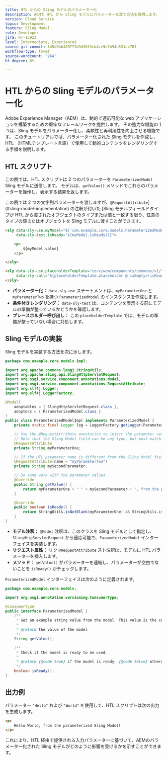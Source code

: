 ```yaml
---
title: HTL からの Sling モデルのパラメーター化
description: AEMで HTL から Sling モデルにパラメーターを渡す方法を説明します。
version: Cloud Service
topic: Development
feature: Sling Model
role: Developer
jira: KT-15923
level: Intermediate, Experienced
source-git-commit: f45d04b489771b9d3613cb4ce5e7b94d531ac783
workflow-type: tm+mt
source-wordcount: '264'
ht-degree: 0%

---
```



# HTL からの Sling モデルのパラメーター化

Adobe Experience Manager（AEM）は、動的で適応可能な web アプリケーションを構築するための堅牢なフレームワークを提供します。 その強力な機能の 1 つは、Sling モデルをパラメーター化し、柔軟性と再利用性を向上させる機能です。 このチュートリアルでは、パラメーター化された Sling モデルを作成し、HTL （HTMLテンプレート言語）で使用して動的コンテンツをレンダリングする手順を説明します。

## HTL スクリプト

この例では、HTL スクリプトは 2 つのパラメーターを `ParameterizedModel` Sling モデルに送信します。 モデルは、`getValue()` メソッドでこれらのパラメーターを操作し、表示する結果を返します。

この例では 2 つの文字列パラメーターを渡しますが、`@RequestAttribute`](#sling-model-implementation) の注釈が付いた [Sling モデルフィールドタイプが HTL から渡されたオブジェクトのタイプまたは値と一致する限り、任意のタイプの値またはオブジェクトを Sling モデルに渡すことができます。

```html
<sly data-sly-use.myModel="${'com.example.core.models.ParameterizedModel' @ myParameterOne='Hello', myParameterTwo='World'}"
     data-sly-test.isReady="${myModel.isReady()}">

    <p>
        ${myModel.value}
    </p>

</sly>

<sly data-sly-use.placeholderTemplate="core/wcm/components/commons/v1/templates.html"
     data-sly-call="${placeholderTemplate.placeholder @ isEmpty=!isReady}">
</sly>
```

- **パラメーター化：** `data-sly-use` ステートメントは、`myParameterOne` と `myParameterTwo` を持つ `ParameterizedModel` のインスタンスを作成します。
- **条件付きレンダリング：** `data-sly-test` は、コンテンツを表示する前にモデルの準備が整っているかどうかを確認します。
- **プレースホルダー呼び出し：** この `placeholderTemplate` では、モデルの準備が整っていない場合に対処します。

## Sling モデルの実装

Sling モデルを実装する方法を次に示します。

```java
package com.example.core.models.impl;

import org.apache.commons.lang3.StringUtils;
import org.apache.sling.api.SlingHttpServletRequest;
import org.osgi.service.component.annotations.Model;
import org.osgi.service.component.annotations.RequestAttribute;
import org.slf4j.Logger;
import org.slf4j.LoggerFactory;

@Model(
    adaptables = { SlingHttpServletRequest.class },
    adapters = { ParameterizedModel.class }
)
public class ParameterizedModelImpl implements ParameterizedModel {
    private static final Logger log = LoggerFactory.getLogger(ParameterizedModelImpl.class);

    // Use the @RequestAttribute annotation to inject the parameter set in the HTL.
    // Note that the Sling Model field can be any type, but must match the type of object or value passed from HTL.
    @RequestAttribute
    private String myParameterOne;

    // If the HTL parameter name is different from the Sling Model field name, use the name attribute to specify the HTL parameter name
    @RequestAttribute(name = "myParameterTwo")
    private String mySecondParameter;

    // Do some work with the parameter values
    @Override
    public String getValue() {
        return myParameterOne + " " + mySecondParameter + ", from the parameterized Sling Model!";
    }

    @Override
    public boolean isReady() {
        return StringUtils.isNotBlank(myParameterOne) && StringUtils.isNotBlank(mySecondParameter);
    }
}
```

- **モデル注釈：** `@Model` 注釈は、このクラスを Sling モデルとして指定し、`SlingHttpServletRequest` から適応可能で、`ParameterizedModel` インターフェイスを実装します。
- **リクエスト属性：** リク `@RequestAttribute` スト注釈は、モデルに HTL パラメーターを挿入します。
- **メソッド：** `getValue()` がパラメーターを連結し、パラメーターが空白でないことを `isReady()` がチェックします。

`ParameterizedModel` インターフェイスは次のように定義されます。

```java
package com.example.core.models;

import org.osgi.annotation.versioning.ConsumerType;

@ConsumerType
public interface ParameterizedModel {
    /**
     * Get an example string value from the model. This value is the concatenation of the two parameters.
     * 
     * @return the value of the model
     */
    String getValue();

    /**
     * Check if the model is ready to be used.
     *
     * @return {@code true} if the model is ready, {@code false} otherwise
     */
    boolean isReady();
}
```

## 出力例

パラメーター `"Hello"` および `"World"` を使用して、HTL スクリプトは次の出力を生成します。

```html
<p>
    Hello World, from the parameterized Sling Model!
</p>
```

これにより、HTL 経由で提供される入力パラメーターに基づいて、AEMのパラメーター化された Sling モデルがどのように影響を受けるかを示すことができます。

